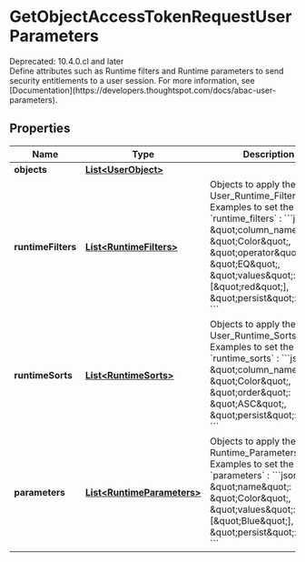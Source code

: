 

# GetObjectAccessTokenRequestUserParameters

<div>Deprecated: 10.4.0.cl and later </div>  Define attributes such as Runtime filters and Runtime parameters to send security entitlements to a user session. For more information, see [Documentation](https://developers.thoughtspot.com/docs/abac-user-parameters).

## Properties

| Name | Type | Description | Notes |
|------------ | ------------- | ------------- | -------------|
|**objects** | [**List&lt;UserObject&gt;**](UserObject.md) |  |  [optional] |
|**runtimeFilters** | [**List&lt;RuntimeFilters&gt;**](RuntimeFilters.md) | Objects to apply the User_Runtime_Filters.  Examples to set the &#x60;runtime_filters&#x60; : &#x60;&#x60;&#x60;json { \&quot;column_name\&quot;: \&quot;Color\&quot;, \&quot;operator\&quot;: \&quot;EQ\&quot;, \&quot;values\&quot;: [\&quot;red\&quot;], \&quot;persist\&quot;: false } &#x60;&#x60;&#x60; |  [optional] |
|**runtimeSorts** | [**List&lt;RuntimeSorts&gt;**](RuntimeSorts.md) | Objects to apply the User_Runtime_Sorts.  Examples to set the &#x60;runtime_sorts&#x60; : &#x60;&#x60;&#x60;json { \&quot;column_name\&quot;: \&quot;Color\&quot;, \&quot;order\&quot;: \&quot;ASC\&quot;, \&quot;persist\&quot;: false } &#x60;&#x60;&#x60; |  [optional] |
|**parameters** | [**List&lt;RuntimeParameters&gt;**](RuntimeParameters.md) | Objects to apply the Runtime_Parameters.  Examples to set the &#x60;parameters&#x60; : &#x60;&#x60;&#x60;json { \&quot;name\&quot;: \&quot;Color\&quot;, \&quot;values\&quot;: [\&quot;Blue\&quot;], \&quot;persist\&quot;: false } &#x60;&#x60;&#x60; |  [optional] |



